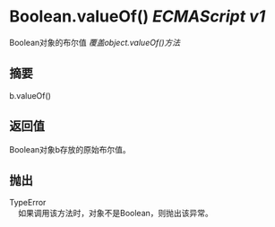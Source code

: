 # Boolean.valueOf() _ECMAScript v1_

Boolean对象的布尔值 _覆盖object.valueOf()方法_

## 摘要

b.valueOf()

## 返回值

Boolean对象b存放的原始布尔值。

## 抛出

TypeError  
    如果调用该方法时，对象不是Boolean，则抛出该异常。


